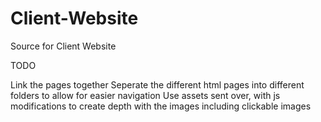 # Client-Website
Source for Client Website


TODO

Link the pages together
Seperate the different html pages into different folders to allow for easier navigation
Use assets sent over, with js modifications to create depth with the images including clickable images
